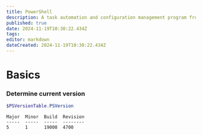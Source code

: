 ```yaml
---
title: PowerShell
description: A task automation and configuration management program from Microsoft.
published: true
date: 2024-11-19T10:30:22.434Z
tags: 
editor: markdown
dateCreated: 2024-11-19T10:30:22.434Z
---
```


# Basics
### Determine current version
```powershell
$PSVersionTable.PSVersion
```
```
Major  Minor  Build  Revision
-----  -----  -----  --------
5      1      19000  4700
```
